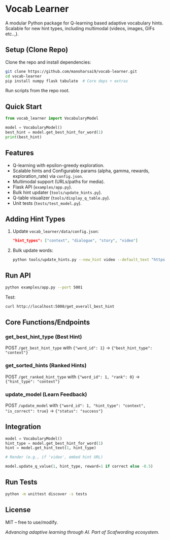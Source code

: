 # Vocab Learner

A modular Python package for Q-learning based adaptive vocabulary hints. Scalable for new hint types, including multimodal (videos, images, GIFs etc..,).

## Setup (Clone Repo)

Clone the repo and install dependencies:
```bash
git clone https://github.com/manoharsai9/vocab-learner.git
cd vocab-learner
pip install numpy flask tabulate  # Core deps + extras
```

Run scripts from the repo root.

## Quick Start

```python
from vocab_learner import VocabularyModel

model = VocabularyModel()
best_hint = model.get_best_hint_for_word(1)
print(best_hint)
```

## Features

- Q-learning with epsilon-greedy exploration.
- Scalable hints and Configurable params (alpha, gamma, rewards, exploration_rate) via `config.json`.
- Multimodal support (URLs/paths for media).
- Flask API (`examples/app.py`).
- Bulk hint updater (`tools/update_hints.py`).
- Q-table visualizer (`tools/display_q_table.py`).
- Unit tests (`tests/test_model.py`).

## Adding Hint Types

1. Update `vocab_learner/data/config.json`:
   ```json
   "hint_types": ["context", "dialogue", "story", "video"]
   ```

2. Bulk update words:
   ```bash
   python tools/update_hints.py --new_hint video --default_text "https://example.com/video/placeholder.mp4"
   ```

## Run API

```bash
python examples/app.py --port 5001
```

Test:
```bash
curl http://localhost:5000/get_overall_best_hint
```

## Core Functions/Endpoints

### get_best_hint_type (Best Hint)

POST `/get_best_hint_type` with `{"word_id": 1}` → `{"best_hint_type": "context"}`

### get_sorted_hints (Ranked Hints)

POST `/get_ranked_hint_type` with `{"word_id": 1, "rank": 0}` → `{"hint_type": "context"}`

### update_model (Learn Feedback)

POST `/update_model` with `{"word_id": 1, "hint_type": "context", "is_correct": true}` → `{"status": "success"}`

## Integration

```python
model = VocabularyModel()
hint_type = model.get_best_hint_for_word(1)
hint = model.get_hint_text(1, hint_type)

# Render (e.g., if 'video', embed hint URL)

model.update_q_value(1, hint_type, reward=1 if correct else -0.5)
```

## Run Tests

```bash
python -m unittest discover -s tests
```

## License

MIT – free to use/modify.

*Advancing adaptive learning through AI. Part of Scafwording ecosystem.*